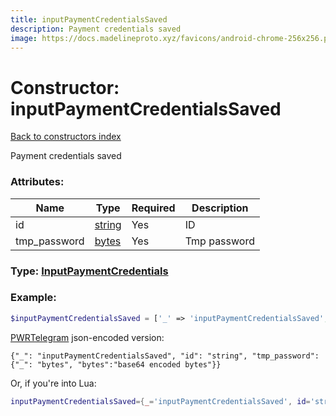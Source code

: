 ```yaml
---
title: inputPaymentCredentialsSaved
description: Payment credentials saved
image: https://docs.madelineproto.xyz/favicons/android-chrome-256x256.png
---
```

# Constructor: inputPaymentCredentialsSaved  
[Back to constructors index](index.md)



Payment credentials saved

### Attributes:

| Name     |    Type       | Required | Description |
|----------|---------------|----------|-------------|
|id|[string](../types/string.md) | Yes|ID|
|tmp\_password|[bytes](../types/bytes.md) | Yes|Tmp password|



### Type: [InputPaymentCredentials](../types/InputPaymentCredentials.md)


### Example:

```php
$inputPaymentCredentialsSaved = ['_' => 'inputPaymentCredentialsSaved', 'id' => 'string', 'tmp_password' => 'bytes'];
```  

[PWRTelegram](https://pwrtelegram.xyz) json-encoded version:

```
{"_": "inputPaymentCredentialsSaved", "id": "string", "tmp_password": {"_": "bytes", "bytes":"base64 encoded bytes"}}
```


Or, if you're into Lua:

```lua
inputPaymentCredentialsSaved={_='inputPaymentCredentialsSaved', id='string', tmp_password='bytes'}

```


